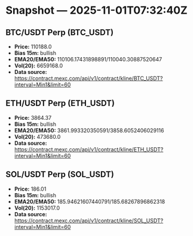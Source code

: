 # Snapshot — 2025-11-01T07:32:40Z

## BTC/USDT Perp (BTC_USDT)
- **Price:** 110188.0
- **Bias 15m:** bullish
- **EMA20/EMA50:** 110106.17431898891/110040.30887520647
- **Vol(20):** 6659168.0
- **Data source:** https://contract.mexc.com/api/v1/contract/kline/BTC_USDT?interval=Min1&limit=60

## ETH/USDT Perp (ETH_USDT)
- **Price:** 3864.37
- **Bias 15m:** bullish
- **EMA20/EMA50:** 3861.993320350591/3858.6052406029116
- **Vol(20):** 473680.0
- **Data source:** https://contract.mexc.com/api/v1/contract/kline/ETH_USDT?interval=Min1&limit=60

## SOL/USDT Perp (SOL_USDT)
- **Price:** 186.01
- **Bias 15m:** bullish
- **EMA20/EMA50:** 185.94621607440791/185.68267896862318
- **Vol(20):** 1153017.0
- **Data source:** https://contract.mexc.com/api/v1/contract/kline/SOL_USDT?interval=Min1&limit=60
